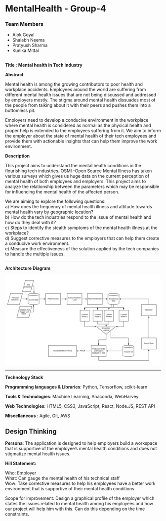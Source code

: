 # MentalHealth - Group-4

### Team Members
* Alok Goyal<br>
* Shalabh Neema<br>
* Pratyush Sharma<br>
* Kunika Mittal<br>
##
   
 **Title** : **Mental health in Tech Industry**<br>
 
**Abstract**

Mental health is among the growing contributors to poor health and workplace accidents. Employees around the world are suffering from different mental health issues that are not being discussed and addressed by employers mostly. The stigma around mental health dissuades most of the people from talking about it with their peers and pushes them into a bottomless pit.
 
Employers need to develop a conducive environment in the workplace where mental health is considered as normal as the physical health and proper help is extended to the employees suffering from it. We aim to inform the employer about the state of mental health of their tech employees and provide them with actionable insights that can help them improve the work environment.


**Description**

This project aims to understand the mental health conditions in the flourishing tech industries. OSMI -Open Source Mental Illness has taken various surveys which gives us huge data on the current perception of mental health of both employees and employers. This project aims to analyze the relationship between the parameters which may be responsible for influencing the mental health of the affected person. 

We are aiming to explore the following questions:<br>
a) How does the frequency of mental health illness and attitude towards mental health vary by geographic location?<br>
b) How do the tech industries respond to the issue of mental health and how do they deal with it?<br>
c) Steps to identify the stealth symptoms of the mental health illness at the workplace?<br>
d) Suggest corrective measures to the employers that can help them create a conducive work environment.<br>
e) Measure the effectiveness of the solution applied by the tech companies to handle the multiple issues.<br>

---

**Architecture Diagram**

![Architecture Diagram](https://github.com/SJSUFall2019-CMPE272/MentalHealth/blob/master/architecture_diagram.png) 

---

**Technology Stack**

**Programming languages & Libraries**: Python, Tensorflow, scikit-learn

**Tools & Technologies**: Machine Learning, Anaconda, WebHarvey

**Web Technologies**: HTML5, CSS3, JavaScript, React, Node.JS, REST API

**Miscellaneous** : Agile, Git, AWS

## Design Thinking

**Persona**: The application is designed to help employers build a workspace that is supportive of the employee’s mental health conditions and does not stigmatize mental health issues.
 
**Hill Statement:** 

Who: Employer <br>
What: Can gauge the mental health of his technical staff <br>
Wow: Take corrective measures to help his employees have a better work environment that is supportive of their mental health conditions<br>

Scope for improvement: Design a graphical profile of the employer which states the issues related to mental health among his employees and how our project will help him with this. Can do this depending on the time constraints.